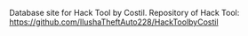 Database site for Hack Tool by Costil.
Repository of Hack Tool: https://github.com/IlushaTheftAuto228/HackToolbyCostil
